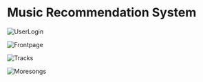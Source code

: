 # Music Recommendation System 

![UserLogin](https://github.com/Aditya020224/Music-Recommendation-Sys/assets/96903392/bee230ab-7869-4cfb-8114-388c6d4c3084)

![Frontpage](https://github.com/Aditya020224/Music-Recommendation-Sys/assets/96903392/1eec3abe-c6c9-40f4-8719-cd3fbf3bcd57)

![Tracks](https://github.com/Aditya020224/Music-Recommendation-Sys/assets/96903392/30afc946-30f4-49c9-afb7-d525438c7950)

![Moresongs](https://github.com/Aditya020224/Music-Recommendation-Sys/assets/96903392/65a855b8-2b88-4c33-863d-00d7efa9ef1d)
